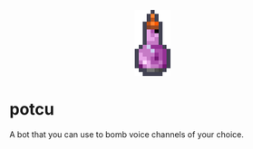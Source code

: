 <p align="center"><img width="63" height="117" src="explosion-potion.png" /></p>

# potcu
A bot that you can use to bomb voice channels of your choice.
